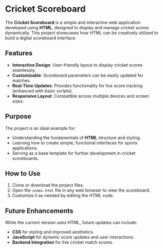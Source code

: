 # Cricket Scoreboard

The **Cricket Scoreboard** is a simple and interactive web application developed using **HTML**, designed to display and manage cricket scores dynamically. This project showcases how HTML can be creatively utilized to build a digital scoreboard interface.

## Features

- **Interactive Design**: User-friendly layout to display cricket scores seamlessly.  
- **Customizable**: Scoreboard parameters can be easily updated for matches.  
- **Real-Time Updates**: Provides functionality for live score tracking (enhanced with basic scripts).  
- **Responsive Layout**: Compatible across multiple devices and screen sizes.  

## Purpose

The project is an ideal example for:
- Understanding the fundamentals of **HTML** structure and styling.
- Learning how to create simple, functional interfaces for sports applications.  
- Serving as a base template for further development in cricket scoreboards.

## How to Use

1. Clone or download the project files.
2. Open the `index.html` file in any web browser to view the scoreboard.
3. Customize it as needed by editing the HTML code.

## Future Enhancements

While the current version uses HTML, future updates can include:  
- **CSS** for styling and improved aesthetics.  
- **JavaScript** for dynamic score updates and user interactions.  
- **Backend Integration** for live cricket match scores.
